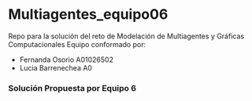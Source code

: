 # Multiagentes_equipo06
Repo para la solución del reto de Modelación de Multiagentes y Gráficas Computacionales
Equipo conformado por: 
  - Fernanda Osorio A01026502
  - Lucia Barrenechea A0
### Solución Propuesta por Equipo 6
